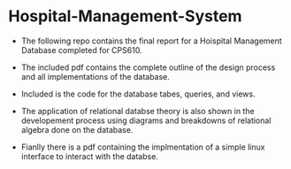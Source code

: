 # Hospital-Management-System

- The following repo contains the final report for a Hoispital Management Database completed for CPS610.<br>

- The included pdf contains the complete outline of the design process and all implementations of the database.<br>

- Included is the code for the database tabes, queries, and views.<br>

- The application of relational databse theory is also shown in the developement process using diagrams and breakdowns of relational algebra done on the database.<br>

- Fianlly there is a pdf containing the implmentation of a simple linux interface to interact with the databse.
